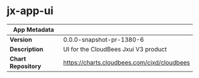 # jx-app-ui

|App Metadata||
|---|---|
| **Version** | 0.0.0-snapshot-pr-1380-6 |
| **Description** | UI for the CloudBees Jxui V3 product |
| **Chart Repository** | https://charts.cloudbees.com/cjxd/cloudbees |

